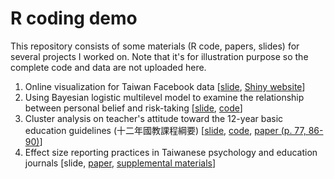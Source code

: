 # R coding demo
This repository consists of some materials (R code, papers, slides) for several projects I worked on. Note that it's for illustration purpose so the complete code and data are not uploaded here.

1. Online visualization for Taiwan Facebook data [[slide](https://github.com/qwding101/R-coding-demo/blob/main/01%20FBIssueAnalysis/2016FBissueAnalysis.pdf), [Shiny website](https://rayrdemo.shinyapps.io/DSRshiny_upload/)]
2. Using Bayesian logistic multilevel model to examine the relationship between personal belief and risk-taking [[slide](https://drive.google.com/file/d/1BxVgOeKeQvyJXwMQoFMz5x6sWjuhl4iW/view?usp=share_link), [code](https://github.com/qwding101/R-coding-demo/tree/main/02%20BayesianLogistic)]
3. Cluster analysis on teacher's attitude toward the 12-year basic education guidelines (十二年國教課程綱要) [[slide](https://github.com/qwding101/R-coding-demo/blob/main/03%20ClusterAnalysisEdu/2020TeacherReady_slide.pdf), [code](https://github.com/qwding101/R-coding-demo/blob/main/03%20ClusterAnalysisEdu/ClusterAnalysisTeacher.Rmd), [paper (p. 77, 86-90)](https://github.com/qwding101/R-coding-demo/blob/main/03%20ClusterAnalysisEdu/2020TeacherReady.pdf)]
4. Effect size reporting practices in Taiwanese psychology and education journals [slide, [paper](https://github.com/qwding101/R-coding-demo/blob/main/04%20EffectSize/ESreview_paper.pdf), [supplemental  materials](https://osf.io/n69xs/)]
